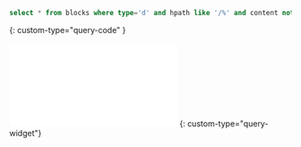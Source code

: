 ```sql
select * from blocks where type='d' and hpath like '/%' and content not regexp '[一-龟]' and content not regexp '[A-Z]' limit 1000 ;
```

{: custom-type="query-code" }

<iframe src="/widgets/Query" data-src="/widgets/Query" data-subtype="widget" border="0" frameborder="no" framespacing="0" allowfullscreen="true"></iframe>
{: custom-type="query-widget"}

